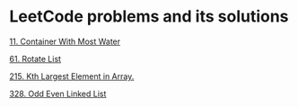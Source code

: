 # LeetCode problems and its solutions

[11. Container With Most Water](https://github.com/harinim02/leetcode/tree/main/Arrays/Medium/11.%20Container%20With%20Most%20Water)

[61. Rotate List](https://github.com/harinim02/leetcode/tree/main/LinkedList/Medium/61.%20Rotate%20List)

[215. Kth Largest Element in Array.](https://github.com/harinim02/leetcode/tree/main/Arrays/Medium/215.%20Kth%20Largest%20Element%20in%20an%20Array)

[328. Odd Even Linked List](https://github.com/harinim02/leetcode/tree/main/LinkedList/Medium/328.%20Odd%20Even%20Linked%20List)
